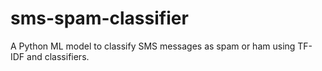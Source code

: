 # sms-spam-classifier
A Python ML model to classify SMS messages as spam or ham using TF-IDF and classifiers.
